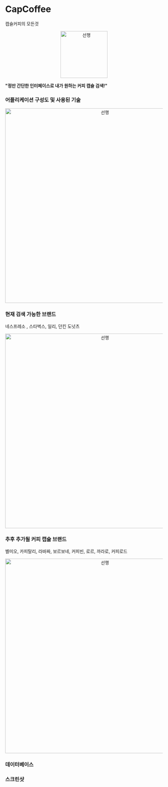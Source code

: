 # CapCoffee
캡슐커피의 모든것

<p align="center"> <img width="150" alt="선행" src="https://user-images.githubusercontent.com/37679062/78653327-ec048680-78fd-11ea-9568-ff041b703c22.png"> </p>


__"정만 간단한 인터페이스로 내가 원하는 커피 캡슐 검색!"__

### 어플리케이션 구성도 및 사용된 기술

<p align="center"> <img width="622" alt="선행" src="https://user-images.githubusercontent.com/37679062/77749427-59dec180-7065-11ea-8d4f-9aad51e920a5.JPG"> </p>

### 현재 검색 가능한 브랜드

네스프레소 , 스타벅스, 일리, 던킨 도넛츠

<p align="center"> <img width="622" alt="선행" src="https://user-images.githubusercontent.com/37679062/78652913-54069d00-78fd-11ea-9ea1-355f2adda772.png"> </p>


### 추후 추가될 커피 캡슐 브랜드

벨미오, 카피탈리, 라바짜, 보르보네, 커피빈, 로르, 까라로, 커피로드

<p align="center"> <img width="622" alt="선행" src="https://user-images.githubusercontent.com/37679062/78652250-7350fa80-78fc-11ea-9d5c-96faad1467b9.png"> </p>

### 데이터베이스



### 스크린샷
 



